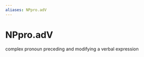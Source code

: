 ```yaml
---
aliases: NPpro.adV
---
```

# NPpro.adV

complex pronoun preceding and modifying a verbal expression
> 
